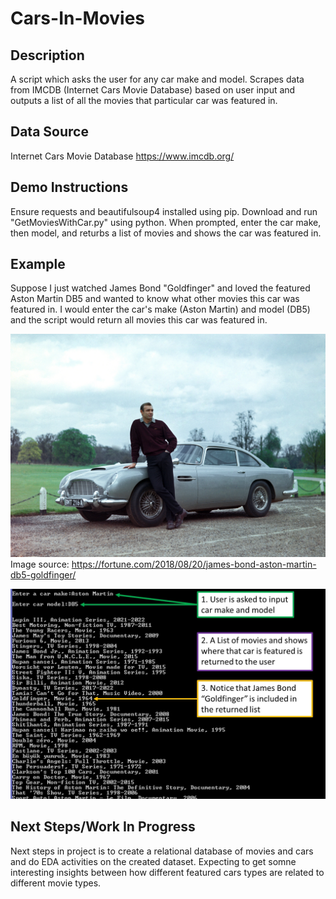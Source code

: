 # Cars-In-Movies

## Description
A script which asks the user for any car make and model. Scrapes data from IMCDB (Internet Cars Movie Database) based on user input and outputs a list of all the movies that particular car was featured in.

## Data Source
Internet Cars Movie Database
https://www.imcdb.org/ 

## Demo Instructions
Ensure requests and beautifulsoup4 installed using pip. Download and run "GetMoviesWithCar.py" using python. When prompted, enter the car make, then model, and returbs a list of movies and shows the car was featured in.

## Example
Suppose I just watched James Bond "Goldfinger" and loved the featured Aston Martin DB5 and wanted to know what other movies this car was featured in. I would enter the car's make (Aston Martin) and model (DB5) and the script would return all movies this car was featured in.

![alt text](https://github.com/benjo1095/Cars-In-Movies/blob/main/figures/GoldfingerDB5.jpg)
Image source: https://fortune.com/2018/08/20/james-bond-aston-martin-db5-goldfinger/

![alt text](https://github.com/benjo1095/Cars-In-Movies/blob/main/figures/DemoOfMoviesFeatCar.jpg)

## Next Steps/Work In Progress
Next steps in project is to create a relational database of movies and cars and do EDA activities on the created dataset. Expecting to get somne interesting insights between how different featured cars types are related to different movie types.
